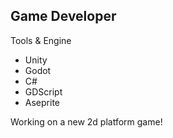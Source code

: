 ## Game Developer

Tools & Engine
- Unity
- Godot
- C#
- GDScript
- Aseprite

Working on a new 2d platform game!
